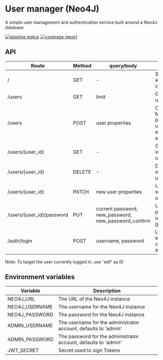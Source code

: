 # User manager (Neo4J)

A simple user management and authentication service built around a Neo4J database

[![pipeline status](https://gitlab.com/moreillon_k8s/user_manager/badges/master/pipeline.svg)](https://gitlab.com/moreillon_k8s/user_manager/-/commits/master) [![coverage report](https://gitlab.com/moreillon_k8s/user_manager/badges/master/coverage.svg)](https://gitlab.com/moreillon_k8s/user_manager/-/commits/master)
## API
| Route | Method | query/body | Description |
| --- | --- | --- | --- |
| / | GET | - | Show application configuration |
| /users | GET | limit | Get the list of users |
| /users | POST | user properties | Creates a user. Mandatory properties are username (or email_address) and password |
| /users/{user_id} | GET | - | Get the user with the given user ID. |
| /users/{user_id} | DELETE | - | Delete user with the given user ID. |
| /users/{user_id} | PATCH | new user properties | Update user with the given user ID. |
| /users/{user_id}/password | PUT | current password, new_password, new_password_confirm | Update the password of user with the given user ID. |
| /auth/login | POST | username, password | Login, i.e. exchange credentials for a JWT |

Note: To target the user currently logged in, use 'self' as ID

## Environment variables
| Variable  | Description |
| --- | --- |
| NEO4J_URL | The URL of the Neo4J instance |
| NEO4J_USERNAME | The username for the Neo4J instance |
| NEO4J_PASSWORD | The password for the Neo4J instance |
| ADMIN_USERNAME | The username for the administrator account, defaults to 'admin' |
| ADMIN_PASSWORD | The password for the administrator account, defaults to 'admin' |
| JWT_SECRET | Secret used to sign Tokens |
